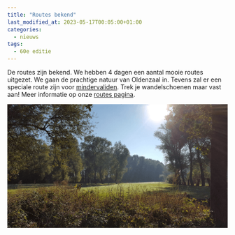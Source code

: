 ```yaml
---
title: "Routes bekend"
last_modified_at: 2023-05-17T00:05:00+01:00
categories:
  - nieuws
tags:
  - 60e editie
---
```


De routes zijn bekend. We hebben 4 dagen een aantal mooie routes uitgezet. We gaan de prachtige natuur van Oldenzaal in. Tevens zal er een speciale route zijn voor [mindervaliden](/routes/mindervaliden). Trek je wandelschoenen maar vast aan! Meer informatie op onze [routes pagina](/routes).
  
[![Route pagina](/assets/images/news/2023/zuidberghuizen.png)](/routes)
